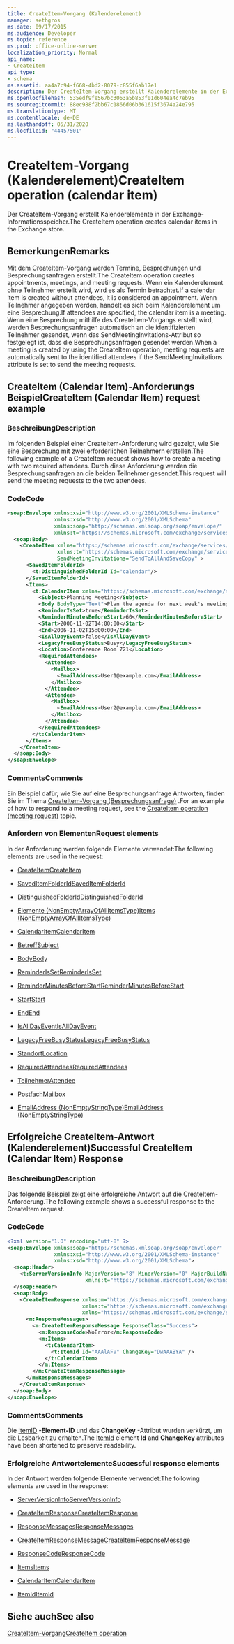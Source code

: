 ```yaml
---
title: CreateItem-Vorgang (Kalenderelement)
manager: sethgros
ms.date: 09/17/2015
ms.audience: Developer
ms.topic: reference
ms.prod: office-online-server
localization_priority: Normal
api_name:
- CreateItem
api_type:
- schema
ms.assetid: aa4a7c94-f668-4bd2-8079-c855f6ab17e1
description: Der CreateItem-Vorgang erstellt Kalenderelemente in der Exchange-Informationsspeicher.
ms.openlocfilehash: 535edf9fe567bc3063a5b853f01d604ea4c7eb95
ms.sourcegitcommit: 88ec988f2bb67c1866d06b361615f3674a24e795
ms.translationtype: MT
ms.contentlocale: de-DE
ms.lasthandoff: 05/31/2020
ms.locfileid: "44457501"
---
```

# <a name="createitem-operation-calendar-item"></a><span data-ttu-id="8fe46-103">CreateItem-Vorgang (Kalenderelement)</span><span class="sxs-lookup"><span data-stu-id="8fe46-103">CreateItem operation (calendar item)</span></span>

<span data-ttu-id="8fe46-104">Der CreateItem-Vorgang erstellt Kalenderelemente in der Exchange-Informationsspeicher.</span><span class="sxs-lookup"><span data-stu-id="8fe46-104">The CreateItem operation creates calendar items in the Exchange store.</span></span>
  
## <a name="remarks"></a><span data-ttu-id="8fe46-105">Bemerkungen</span><span class="sxs-lookup"><span data-stu-id="8fe46-105">Remarks</span></span>

<span data-ttu-id="8fe46-106">Mit dem CreateItem-Vorgang werden Termine, Besprechungen und Besprechungsanfragen erstellt.</span><span class="sxs-lookup"><span data-stu-id="8fe46-106">The CreateItem operation creates appointments, meetings, and meeting requests.</span></span> <span data-ttu-id="8fe46-107">Wenn ein Kalenderelement ohne Teilnehmer erstellt wird, wird es als Termin betrachtet.</span><span class="sxs-lookup"><span data-stu-id="8fe46-107">If a calendar item is created without attendees, it is considered an appointment.</span></span> <span data-ttu-id="8fe46-108">Wenn Teilnehmer angegeben werden, handelt es sich beim Kalenderelement um eine Besprechung.</span><span class="sxs-lookup"><span data-stu-id="8fe46-108">If attendees are specified, the calendar item is a meeting.</span></span> <span data-ttu-id="8fe46-109">Wenn eine Besprechung mithilfe des CreateItem-Vorgangs erstellt wird, werden Besprechungsanfragen automatisch an die identifizierten Teilnehmer gesendet, wenn das SendMeetingInvitations-Attribut so festgelegt ist, dass die Besprechungsanfragen gesendet werden.</span><span class="sxs-lookup"><span data-stu-id="8fe46-109">When a meeting is created by using the CreateItem operation, meeting requests are automatically sent to the identified attendees if the SendMeetingInvitations attribute is set to send the meeting requests.</span></span>
  
## <a name="createitem-calendar-item-request-example"></a><span data-ttu-id="8fe46-110">CreateItem (Calendar Item)-Anforderungs Beispiel</span><span class="sxs-lookup"><span data-stu-id="8fe46-110">CreateItem (Calendar Item) request example</span></span>

### <a name="description"></a><span data-ttu-id="8fe46-111">Beschreibung</span><span class="sxs-lookup"><span data-stu-id="8fe46-111">Description</span></span>

<span data-ttu-id="8fe46-112">Im folgenden Beispiel einer CreateItem-Anforderung wird gezeigt, wie Sie eine Besprechung mit zwei erforderlichen Teilnehmern erstellen.</span><span class="sxs-lookup"><span data-stu-id="8fe46-112">The following example of a CreateItem request shows how to create a meeting with two required attendees.</span></span> <span data-ttu-id="8fe46-113">Durch diese Anforderung werden die Besprechungsanfragen an die beiden Teilnehmer gesendet.</span><span class="sxs-lookup"><span data-stu-id="8fe46-113">This request will send the meeting requests to the two attendees.</span></span>
  
### <a name="code"></a><span data-ttu-id="8fe46-114">Code</span><span class="sxs-lookup"><span data-stu-id="8fe46-114">Code</span></span>

```XML
<soap:Envelope xmlns:xsi="http://www.w3.org/2001/XMLSchema-instance"
               xmlns:xsd="http://www.w3.org/2001/XMLSchema"
               xmlns:soap="http://schemas.xmlsoap.org/soap/envelope/"
               xmlns:t="https://schemas.microsoft.com/exchange/services/2006/types">
  <soap:Body>
    <CreateItem xmlns="https://schemas.microsoft.com/exchange/services/2006/messages"
                xmlns:t="https://schemas.microsoft.com/exchange/services/2006/types" 
                SendMeetingInvitations="SendToAllAndSaveCopy" >
      <SavedItemFolderId>
        <t:DistinguishedFolderId Id="calendar"/>
      </SavedItemFolderId>
      <Items>
        <t:CalendarItem xmlns="https://schemas.microsoft.com/exchange/services/2006/types">
          <Subject>Planning Meeting</Subject>
          <Body BodyType="Text">Plan the agenda for next week's meeting.</Body>
          <ReminderIsSet>true</ReminderIsSet>
          <ReminderMinutesBeforeStart>60</ReminderMinutesBeforeStart>
          <Start>2006-11-02T14:00:00</Start>
          <End>2006-11-02T15:00:00</End>
          <IsAllDayEvent>false</IsAllDayEvent>
          <LegacyFreeBusyStatus>Busy</LegacyFreeBusyStatus>
          <Location>Conference Room 721</Location>
          <RequiredAttendees>
            <Attendee>
              <Mailbox>
                <EmailAddress>User1@example.com</EmailAddress>
              </Mailbox>
            </Attendee>
            <Attendee>
              <Mailbox>
                <EmailAddress>User2@example.com</EmailAddress>
              </Mailbox>
            </Attendee>
          </RequiredAttendees>
        </t:CalendarItem>
      </Items>
    </CreateItem>
  </soap:Body>
</soap:Envelope>
```

### <a name="comments"></a><span data-ttu-id="8fe46-115">Comments</span><span class="sxs-lookup"><span data-stu-id="8fe46-115">Comments</span></span>

<span data-ttu-id="8fe46-116">Ein Beispiel dafür, wie Sie auf eine Besprechungsanfrage Antworten, finden Sie im Thema [CreateItem-Vorgang (Besprechungsanfrage)](createitem-operation-meeting-request.md) .</span><span class="sxs-lookup"><span data-stu-id="8fe46-116">For an example of how to respond to a meeting request, see the [CreateItem operation (meeting request)](createitem-operation-meeting-request.md) topic.</span></span> 
  
### <a name="request-elements"></a><span data-ttu-id="8fe46-117">Anfordern von Elementen</span><span class="sxs-lookup"><span data-stu-id="8fe46-117">Request elements</span></span>

<span data-ttu-id="8fe46-118">In der Anforderung werden folgende Elemente verwendet:</span><span class="sxs-lookup"><span data-stu-id="8fe46-118">The following elements are used in the request:</span></span>
  
- [<span data-ttu-id="8fe46-119">CreateItem</span><span class="sxs-lookup"><span data-stu-id="8fe46-119">CreateItem</span></span>](createitem.md)
    
- [<span data-ttu-id="8fe46-120">SavedItemFolderId</span><span class="sxs-lookup"><span data-stu-id="8fe46-120">SavedItemFolderId</span></span>](saveditemfolderid.md)
    
- [<span data-ttu-id="8fe46-121">DistinguishedFolderId</span><span class="sxs-lookup"><span data-stu-id="8fe46-121">DistinguishedFolderId</span></span>](distinguishedfolderid.md)
    
- [<span data-ttu-id="8fe46-122">Elemente (NonEmptyArrayOfAllItemsType)</span><span class="sxs-lookup"><span data-stu-id="8fe46-122">Items (NonEmptyArrayOfAllItemsType)</span></span>](items-nonemptyarrayofallitemstype.md)
    
- [<span data-ttu-id="8fe46-123">CalendarItem</span><span class="sxs-lookup"><span data-stu-id="8fe46-123">CalendarItem</span></span>](calendaritem.md)
    
- [<span data-ttu-id="8fe46-124">Betreff</span><span class="sxs-lookup"><span data-stu-id="8fe46-124">Subject</span></span>](subject.md)
    
- [<span data-ttu-id="8fe46-125">Body</span><span class="sxs-lookup"><span data-stu-id="8fe46-125">Body</span></span>](body.md)
    
- [<span data-ttu-id="8fe46-126">ReminderIsSet</span><span class="sxs-lookup"><span data-stu-id="8fe46-126">ReminderIsSet</span></span>](reminderisset.md)
    
- [<span data-ttu-id="8fe46-127">ReminderMinutesBeforeStart</span><span class="sxs-lookup"><span data-stu-id="8fe46-127">ReminderMinutesBeforeStart</span></span>](reminderminutesbeforestart.md)
    
- [<span data-ttu-id="8fe46-128">Start</span><span class="sxs-lookup"><span data-stu-id="8fe46-128">Start</span></span>](start.md)
    
- [<span data-ttu-id="8fe46-129">End</span><span class="sxs-lookup"><span data-stu-id="8fe46-129">End </span></span>](end-ex15websvcsotherref.md)
    
- [<span data-ttu-id="8fe46-130">IsAllDayEvent</span><span class="sxs-lookup"><span data-stu-id="8fe46-130">IsAllDayEvent</span></span>](isalldayevent.md)
    
- [<span data-ttu-id="8fe46-131">LegacyFreeBusyStatus</span><span class="sxs-lookup"><span data-stu-id="8fe46-131">LegacyFreeBusyStatus</span></span>](legacyfreebusystatus.md)
    
- [<span data-ttu-id="8fe46-132">Standort</span><span class="sxs-lookup"><span data-stu-id="8fe46-132">Location</span></span>](location.md)
    
- [<span data-ttu-id="8fe46-133">RequiredAttendees</span><span class="sxs-lookup"><span data-stu-id="8fe46-133">RequiredAttendees</span></span>](requiredattendees.md)
    
- [<span data-ttu-id="8fe46-134">Teilnehmer</span><span class="sxs-lookup"><span data-stu-id="8fe46-134">Attendee</span></span>](attendee.md)
    
- [<span data-ttu-id="8fe46-135">Postfach</span><span class="sxs-lookup"><span data-stu-id="8fe46-135">Mailbox</span></span>](mailbox.md)
    
- [<span data-ttu-id="8fe46-136">EmailAddress (NonEmptyStringType)</span><span class="sxs-lookup"><span data-stu-id="8fe46-136">EmailAddress (NonEmptyStringType)</span></span>](emailaddress-nonemptystringtype.md)
    
## <a name="successful-createitem-calendar-item-response"></a><span data-ttu-id="8fe46-137">Erfolgreiche CreateItem-Antwort (Kalenderelement)</span><span class="sxs-lookup"><span data-stu-id="8fe46-137">Successful CreateItem (Calendar Item) Response</span></span>

### <a name="description"></a><span data-ttu-id="8fe46-138">Beschreibung</span><span class="sxs-lookup"><span data-stu-id="8fe46-138">Description</span></span>

<span data-ttu-id="8fe46-139">Das folgende Beispiel zeigt eine erfolgreiche Antwort auf die CreateItem-Anforderung.</span><span class="sxs-lookup"><span data-stu-id="8fe46-139">The following example shows a successful response to the CreateItem request.</span></span>
  
### <a name="code"></a><span data-ttu-id="8fe46-140">Code</span><span class="sxs-lookup"><span data-stu-id="8fe46-140">Code</span></span>

```XML
<?xml version="1.0" encoding="utf-8" ?>
<soap:Envelope xmlns:soap="http://schemas.xmlsoap.org/soap/envelope/" 
               xmlns:xsi="http://www.w3.org/2001/XMLSchema-instance" 
               xmlns:xsd="http://www.w3.org/2001/XMLSchema">
  <soap:Header>
    <t:ServerVersionInfo MajorVersion="8" MinorVersion="0" MajorBuildNumber="685" MinorBuildNumber="8" 
                         xmlns:t="https://schemas.microsoft.com/exchange/services/2006/types" />
  </soap:Header>
  <soap:Body>
    <CreateItemResponse xmlns:m="https://schemas.microsoft.com/exchange/services/2006/messages" 
                        xmlns:t="https://schemas.microsoft.com/exchange/services/2006/types" 
                        xmlns="https://schemas.microsoft.com/exchange/services/2006/messages">
      <m:ResponseMessages>
        <m:CreateItemResponseMessage ResponseClass="Success">
          <m:ResponseCode>NoError</m:ResponseCode>
          <m:Items>
            <t:CalendarItem>
              <t:ItemId Id="AAAlAFV" ChangeKey="DwAAABYA" />
            </t:CalendarItem>
          </m:Items>
        </m:CreateItemResponseMessage>
      </m:ResponseMessages>
    </CreateItemResponse>
  </soap:Body>
</soap:Envelope>
```

### <a name="comments"></a><span data-ttu-id="8fe46-141">Comments</span><span class="sxs-lookup"><span data-stu-id="8fe46-141">Comments</span></span>

<span data-ttu-id="8fe46-142">Die [ItemID](itemid.md) **-Element-ID** und das **ChangeKey** -Attribut wurden verkürzt, um die Lesbarkeit zu erhalten.</span><span class="sxs-lookup"><span data-stu-id="8fe46-142">The [ItemId](itemid.md) element **Id** and **ChangeKey** attributes have been shortened to preserve readability.</span></span> 
  
### <a name="successful-response-elements"></a><span data-ttu-id="8fe46-143">Erfolgreiche Antwortelemente</span><span class="sxs-lookup"><span data-stu-id="8fe46-143">Successful response elements</span></span>

<span data-ttu-id="8fe46-144">In der Antwort werden folgende Elemente verwendet:</span><span class="sxs-lookup"><span data-stu-id="8fe46-144">The following elements are used in the response:</span></span>
  
- [<span data-ttu-id="8fe46-145">ServerVersionInfo</span><span class="sxs-lookup"><span data-stu-id="8fe46-145">ServerVersionInfo</span></span>](serverversioninfo.md)
    
- [<span data-ttu-id="8fe46-146">CreateItemResponse</span><span class="sxs-lookup"><span data-stu-id="8fe46-146">CreateItemResponse</span></span>](createitemresponse.md)
    
- [<span data-ttu-id="8fe46-147">ResponseMessages</span><span class="sxs-lookup"><span data-stu-id="8fe46-147">ResponseMessages</span></span>](responsemessages.md)
    
- [<span data-ttu-id="8fe46-148">CreateItemResponseMessage</span><span class="sxs-lookup"><span data-stu-id="8fe46-148">CreateItemResponseMessage</span></span>](createitemresponsemessage.md)
    
- [<span data-ttu-id="8fe46-149">ResponseCode</span><span class="sxs-lookup"><span data-stu-id="8fe46-149">ResponseCode</span></span>](responsecode.md)
    
- [<span data-ttu-id="8fe46-150">Items</span><span class="sxs-lookup"><span data-stu-id="8fe46-150">Items</span></span>](items.md)
    
- [<span data-ttu-id="8fe46-151">CalendarItem</span><span class="sxs-lookup"><span data-stu-id="8fe46-151">CalendarItem</span></span>](calendaritem.md)
    
- [<span data-ttu-id="8fe46-152">ItemId</span><span class="sxs-lookup"><span data-stu-id="8fe46-152">ItemId</span></span>](itemid.md)
    
## <a name="see-also"></a><span data-ttu-id="8fe46-153">Siehe auch</span><span class="sxs-lookup"><span data-stu-id="8fe46-153">See also</span></span>



[<span data-ttu-id="8fe46-154">CreateItem-Vorgang</span><span class="sxs-lookup"><span data-stu-id="8fe46-154">CreateItem operation</span></span>](createitem-operation.md)

